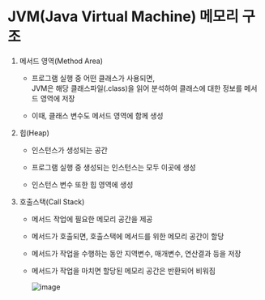 # JVM(Java Virtual Machine) 메모리 구조
  1. 메서드 영역(Method Area)
     - 프로그램 실행 중 어떤 클래스가 사용되면, <br>
       JVM은 해당 클래스파일(.class)을 읽어 분석하여 클래스에 대한 정보를 메서드 영역에 저장
       
     - 이때, 클래스 변수도 메서드 영역에 함께 생성
       
  2. 힙(Heap)
      - 인스턴스가 생성되는 공간
       
      - 프로그램 실행 중 생성되는 인스턴스는 모두 이곳에 생성
        
      - 인스턴스 변수 또한 힙 영역에 생성
        
  3. 호출스택(Call Stack)
     - 메서드 작업에 필요한 메모리 공간을 제공
     - 메서드가 호출되면, 호출스택에 메서드를 위한 메모리 공간이 할당
     - 메서드가 작업을 수행하는 동안 지역변수, 매개변수, 연산결과 등을 저장
     - 메서드가 작업을 마치면 할당된 메모리 공간은 반환되어 비워짐


       ![image](https://github.com/KYOUNGBEOM/STUDY/assets/112946948/44fba269-bc7a-4e86-b15d-e68937e2f29b)
